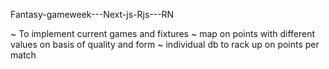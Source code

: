 Fantasy-gameweek---Next-js-Rjs---RN

~ To implement current games and fixtures 
~ map on points with different values on basis of quality and form
~ individual db to rack up on points per match 
